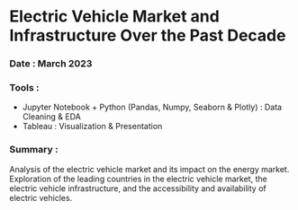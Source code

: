 # Electric Vehicle Market and Infrastructure Over the Past Decade

### Date : March 2023

### Tools :
  - Jupyter Notebook + Python (Pandas, Numpy, Seaborn & Plotly) : Data Cleaning & EDA
  - Tableau : Visualization & Presentation

### Summary : 
Analysis of the electric vehicle market and its impact on the energy market. Exploration of the leading countries in the electric vehicle market, the electric vehicle infrastructure, and the accessibility and availability of electric vehicles.
